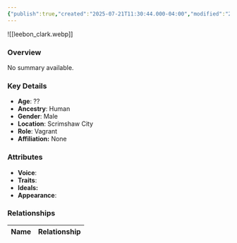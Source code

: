 ```yaml
---
{"publish":true,"created":"2025-07-21T11:30:44.000-04:00","modified":"2025-07-25T11:33:30.000-04:00","published":"2025-07-25T11:33:30.000-04:00","cssclasses":"","Age":"??","Ancestry":"Human","Gender":"Male","Location":["Scrimshaw City"],"Role":["Vagrant"],"Affiliation":["None"],"Appearances":["[[-The High Rollers Campaign-]]"]}
---
```



![[leebon_clark.webp]]

### Overview
No summary available.

### Key Details
- **Age**: ??
- **Ancestry**: Human
- **Gender**: Male
- **Location**: Scrimshaw City
- **Role**: Vagrant
- **Affiliation:** None

### Attributes
- **Voice**: 
- **Traits**: 
- **Ideals:** 
- **Appearance**:

### Relationships

| Name  | Relationship |
| ----- | ------------ |
